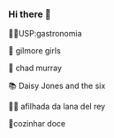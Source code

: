 ### Hi there 👋

<!--
**marcelamopa/marcelamopa** is a ✨ _special_ ✨ repository because its `README.md` (this file) appears on your GitHub profile.

Here are some ideas to get you started:
Marcela
-->
:woman_student:USP:gastronomia

:movie_camera: gilmore girls

:ring: chad murray

:books: Daisy Jones and the six

:family_woman_girl: afilhada da lana del rey

:icecream:cozinhar doce

